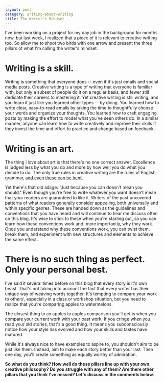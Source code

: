 ```yaml
---
layout: post
category: writing-about-writing
title: The Writer's Mindset
---
```


I've been working on a project for my day job in the background for months now, but last week, I realized that a piece of it is relevant to creative writing too. So allow me to shoot two birds with one arrow and present the three pillars of what I'm calling the writer's mindset.

<!--excerpt-->

# Writing is a skill. #

Writing is something that everyone does -- even if it's just emails and social media posts. Creative writing is a type of writing that everyone is familiar with, but only a subset of people do it on a regular basis, and fewer still dedicate their careers to mastering it. Yet creative writing is still writing, and you learn it just like you learned other types -- by doing. You learned how to write clear, easy-to-read emails by taking the time to thoughtfully choose your words and organize your thoughts. You learned how to craft engaging posts by making the effort to model what you've seen others do. In a similar manner, anyone can learn how to write creatively and improve their skills if they invest the time and effort to practice and change based on feedback.

# Writing is an art. #

The thing I love about art is that there's no one correct answer. Excellence is judged less by what you do and more by how well you do what you decide to do. The only true rules in creative writing are the rules of English grammar, [and even those can be bent.](https://apprenticewordsmith.com//2019/03/08/grammar-in-creative-writing/)

Yet there's that old adage: "Just because you can doesn't mean you should." Even though you're free to write whatever you want doesn't mean that your readers are guaranteed to like it. Writers of the past uncovered patterns of what readers generally consider appealing, both universally and within specific genres. These are handed down as the guidelines and conventions that you have heard and will continue to hear me discuss often on this blog. It's wise to stick to these when you're starting out, so you can learn how these conventions work and, more importantly, why they work. Once you understand why these conventions work, you can twist them, break them, and experiment with new structures and elements to achieve the same effect.

# There is no such thing as perfect. Only your personal best. #

I've said it several times before on this blog that every story is it's own beast. That's not taking into account the fact that every writer has their unique way of weaving words together. It's tempting to compare your work to others', especially in a class or workshop situation, but you need to realize that you're comparing apples to watermelons.

The closest thing to an apples to apples comparison you'll get is when you compare your current work with your past work. If you cringe when you read your old stories, that's a good thing. It means you subconsciously notice how your style has evolved and how your skills and tastes have matured.

While it's always nice to have examples to aspire to, you shouldn't aim to be just like them. Instead, aim to make each story better than your last. Then one day, you'll create something as equally worthy of admiration.

**So what do you think? How well do these pillars line up with your own creative philosophy? Do you struggle with any of them? Are there other pillars that you think I've missed? Let's discuss in the comments below.**
